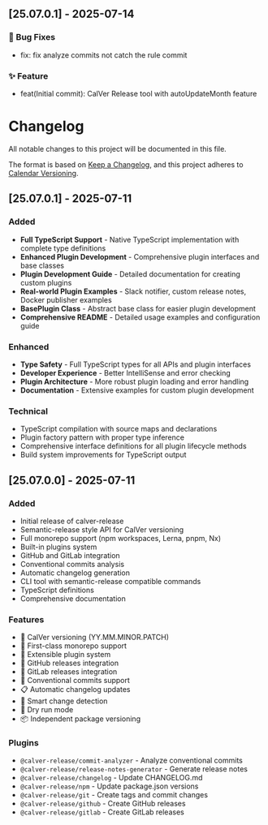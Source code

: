 ## [25.07.0.1] - 2025-07-14
### 🐛 Bug Fixes 
- fix: fix analyze commits not catch the rule commit 

### ✨ Feature 
- feat(Initial commit): CalVer Release tool with autoUpdateMonth feature
# Changelog

All notable changes to this project will be documented in this file.

The format is based on [Keep a Changelog](https://keepachangelog.com/en/1.0.0/),
and this project adheres to [Calendar Versioning](https://calver.org/).

## [25.07.0.1] - 2025-07-11

### Added
- **Full TypeScript Support** - Native TypeScript implementation with complete type definitions
- **Enhanced Plugin Development** - Comprehensive plugin interfaces and base classes
- **Plugin Development Guide** - Detailed documentation for creating custom plugins
- **Real-world Plugin Examples** - Slack notifier, custom release notes, Docker publisher examples
- **BasePlugin Class** - Abstract base class for easier plugin development
- **Comprehensive README** - Detailed usage examples and configuration guide

### Enhanced
- **Type Safety** - Full TypeScript types for all APIs and plugin interfaces
- **Developer Experience** - Better IntelliSense and error checking
- **Plugin Architecture** - More robust plugin loading and error handling
- **Documentation** - Extensive examples for custom plugin development

### Technical
- TypeScript compilation with source maps and declarations
- Plugin factory pattern with proper type inference
- Comprehensive interface definitions for all plugin lifecycle methods
- Build system improvements for TypeScript output

## [25.07.0.0] - 2025-07-11

### Added
- Initial release of calver-release
- Semantic-release style API for CalVer versioning
- Full monorepo support (npm workspaces, Lerna, pnpm, Nx)
- Built-in plugins system
- GitHub and GitLab integration
- Conventional commits analysis
- Automatic changelog generation
- CLI tool with semantic-release compatible commands
- TypeScript definitions
- Comprehensive documentation

### Features
- 📅 CalVer versioning (YY.MM.MINOR.PATCH)
- 🏢 First-class monorepo support
- 🔌 Extensible plugin system
- 🐙 GitHub releases integration
- 🦮 GitLab releases integration
- 📝 Conventional commits support
- 📋 Automatic changelog updates
- 🎯 Smart change detection
- 🧪 Dry run mode
- 📦 Independent package versioning

### Plugins
- `@calver-release/commit-analyzer` - Analyze conventional commits
- `@calver-release/release-notes-generator` - Generate release notes
- `@calver-release/changelog` - Update CHANGELOG.md
- `@calver-release/npm` - Update package.json versions
- `@calver-release/git` - Create tags and commit changes
- `@calver-release/github` - Create GitHub releases
- `@calver-release/gitlab` - Create GitLab releases